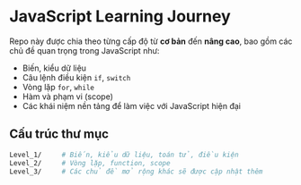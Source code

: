 # JavaScript Learning Journey

Repo này được chia theo từng cấp độ từ **cơ bản** đến **nâng cao**, bao gồm các chủ đề quan trọng trong JavaScript như:

- Biến, kiểu dữ liệu
- Câu lệnh điều kiện `if`, `switch`
- Vòng lặp `for`, `while`
- Hàm và phạm vi (scope)
- Các khái niệm nền tảng để làm việc với JavaScript hiện đại

## Cấu trúc thư mục

```bash
Level_1/     # Biến, kiểu dữ liệu, toán tử, điều kiện
Level_2/     # Vòng lặp, function, scope
Level_3/     # Các chủ đề mở rộng khác sẽ được cập nhật thêm
